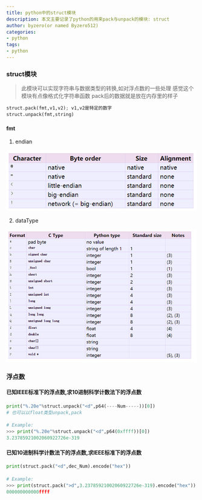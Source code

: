 ```yaml
---
title: python中的struct模块
description: 本文主要记录了python的用来pack与unpack的模块: struct
author: byzero(or named Byzero512)
categories:
- python
tags: 
- python
---
```


### struct模块
> 此模块可以实现字符串与数据类型的转换,如对浮点数的一些处理
> 感觉这个模块有点像格式化字符串函数
> pack后的数据就是放在内存里的样子

```python
struct.pack(fmt,v1,v2); v1,v2是特定的数字
struct.unpack(fmt,string)

```

#### fmt
1. endian

![endian](https://www.github.com/Byzero512/blog_img/raw/master/1537881586739.png)

2. dataType

![dataType](https://www.github.com/Byzero512/blog_img/raw/master/1537881550678.png)



### 浮点数

#### 已知IEEE标准下的浮点数,求10进制科学计数法下的浮点数
```python
print("%.20e"%struct.unpack("<d",p64(----Num-----))[0])
# 也可以以float类型unpack,pack

# Example:
>>> print("%.20e"%struct.unpack("<d",p64(0xffff))[0])
3.23785921002060922726e-319
```

#### 已知10进制科学计数法下的浮点数,求IEEE标准下的浮点数
```python
print(struct.pack("<d",dec_Num).encode("hex"))

# Example:
>>> print(struct.pack(">d",3.23785921002060922726e-319).encode("hex"))
000000000000ffff

```